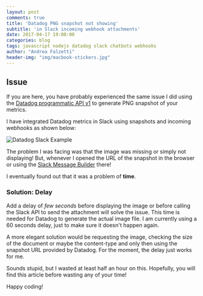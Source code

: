 ```yaml
---
layout: post
comments: true
title: 'Datadog PNG snapshot not showing'
subtitle: 'in Slack incoming webhook attachments'
date: 2017-04-17 19:00:00
categories: blog
tags: javascript nodejs datadog slack chatbots webhooks
author: "Andrea Falzetti"
header-img: "img/macbook-stickers.jpg"
---
```


## Issue <i class="em em-rage4"></i>
If you are here, you have probably experienced the same issue I did using the [Datadog programmatic API  v1](http://docs.datadoghq.com/api/) to generate PNG snapshot of your metrics.

I have integrated Datadog metrics in Slack using snapshots and incoming webhooks as shown below:

![Datadog Slack Example]({{site.url}}/img/attachment_example_datadog.png)

The problem I was facing was that the image was missing or simply not displaying! But, whenever I opened the URL of the snapshot in the browser or using the [Slack Message Builder](https://api.slack.com/docs/messages/builder) there!

I eventually found out that it was a problem of **time**.

### Solution: Delay <i class="em em-alarm_clock"></i>
Add a delay of _few seconds_ before displaying the image or before calling the Slack API to send the attachment will solve the issue. This time is needed for Datadog to generate the actual image file. I am currently using a 60 seconds delay, just to make sure it doesn't happen again.

A more elegant solution would be requesting the image, checking the size of the document or maybe the content-type and only then using the snapshot URL provided by Datadog. For the moment, the delay just works for me.

Sounds stupid, but I wasted at least half an hour on this. Hopefully, you will find this article before wasting any of your time!

Happy coding! <i class="em em-sunglasses"></i>
